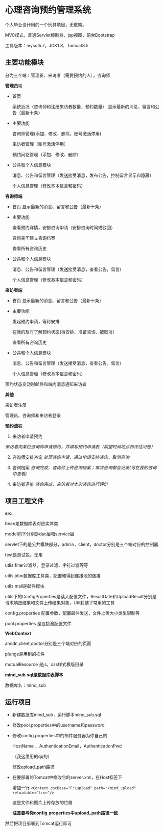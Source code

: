 # 心理咨询预约管理系统



个人毕业设计用的一个玩具项目，无框架。

MVC模式，普通Servlet控制器，jsp视图，前台Bootstrap

工具版本：mysql5.7，JDK1.8，Tomcat8.5

## 主要功能模块

分为三个端：管理员、来访者（需要预约的人），咨询师

**管理员**端

* 首页 

  系统近况（咨询师和注册来访者数量，预约数量）
  显示最新的消息、留言和公告（最新十条）

* 主要功能

  咨询师管理(添加、修改、删除，账号激活停用)

  来访者管理（账号激活停用）

  预约问卷管理（添加、修改、删除）

* 公共和个人信息模块

  消息、公告和留言管理（发送接受消息，发布公告，控制留言显示和隐藏）

  个人信息管理（修改基本信息和密码）

**咨询师端**

- 首页 
  显示最新的消息、留言和公告（最新十条）

- 主要功能

  查看预约详情，安排咨询申请（安排咨询时间或驳回）

  咨询完毕建立咨询档案

  查看所有咨询历史

- 公共和个人信息模块

  消息、公告和留言管理（发送接受消息，查看公告，留言）

  个人信息管理（修改基本信息和密码）

**来访者端**

- 首页 
  显示最新的消息、留言和公告（最新十条）

- 主要功能

  发起预约申请，等待安排

  在我的及时了解预约状态(待安排、准备咨询、被取消）

  查看所有咨询历史

- 公共和个人信息模块

  消息、公告和留言管理（发送接受消息，查看公告，留言）

  个人信息管理（修改基本信息和密码）

预约状态变动时邮件和站内消息通知来访者



**其他**

来访者注册

管理员、咨询师和来访者登录



**预约流程**

1. 来访者申请预约

*来访者向某位咨询师申请预约，并填写预约申请表（期望时间地点和评估问卷）*

2. 咨询师安排咨询
*处理咨询申请，通过申请安排咨询，取消咨询*

3. 咨询档案
*咨询完成，咨询师上传咨询档案；每次咨询都会记录(可在我的咨询中查看)*

4. 来访者评价
*咨询完成，来访者对本次咨询进行评价*





## 项目工程文件

**src**

bean是数据库表对应实体类

model包下分别是dao层和service层

servlet下的是公共模块部分，admin，client，doctor分别是三个端对应的控制器

test是测试包，无用

utils.filter过滤器，登录过滤，字符过滤等等

utils.jdbc数据库工具类，配置和得到连接池的连接

utils.mail是邮件模块

utils下的ConfigProperties是读入配置文件，ResultDate和UploadResult分别是请求响应结果和文件上传结果对象，Util封装了常用的工具

config.properties 配置参数，配置邮件发送，文件上传大小类型限制等

pool.properties 是连接池配置文件

**WebContext**

amidn,client,doctor分别是三个端对应的页面

plunge是用到的插件

mutualResource 是js，css样式模版目录



**mind_sub.sql是数据库表脚本**

数据库名：mind_sub



## 运行项目

* 新建数据库mind_sub，运行脚本mind_sub.sql

* 修改pool.properties中的username和password

* 修改config.properties中的邮件服务器为你自己的

  HostName ，AuthenticationEmail，AuthenticationPwd

  （我这里用的qq的）

  修改upload_path路径

* 在要部署的Tomcat中修改它的server.xml，在Host标签下

  增加一行 `<Context docBase="F:\upload" path="/mind_upload" reloadable="true"/>`

  这是文件和图片上传存放的位置

  **注意要与你config.properties中upload_path路径一致**

  

然后把项目部署到Tomcat运行即可
